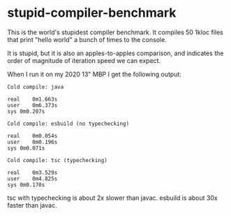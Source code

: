 # stupid-compiler-benchmark

This is the world's stupidest compiler benchmark. It compiles 50 1kloc files that print "hello world" a bunch of times to the console.

It is stupid, but it is also an apples-to-apples comparison, and indicates the order of magnitude of iteration speed we can expect.

When I run it on my 2020 13" MBP I get the following output:

```
Cold compile: java

real	0m1.663s
user	0m6.373s
sys	0m0.207s

Cold compile: esbuild (no typechecking)

real	0m0.054s
user	0m0.196s
sys	0m0.071s

Cold compile: tsc (typechecking)

real	0m3.529s
user	0m4.825s
sys	0m0.170s
```

tsc with typechecking is about 2x slower than javac. esbuild is about 30x faster than javac.
